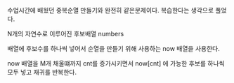 수업시간에 배웠던 중복순열 만들기와 완전히 같은문제이다.
복습한다는 생각으로 풀었다.

N개의 자연수로 이루어진 후보배열 numbers

배열에 후보수를 하나씩 넣어서 순열을 만들기 위해 사용하는 now 배열을 사용한다.

now 배열을 M개 채울떄까지 cnt를 증가시키면서
now[cnt] 에 가능한 후보를 하나씩 모두 넣고 재귀를 반복한다.


